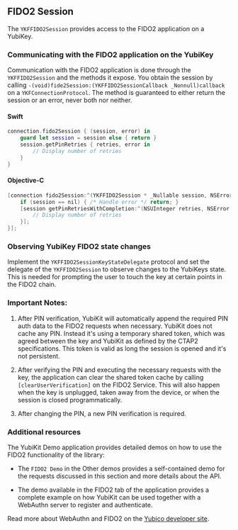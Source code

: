 ## FIDO2 Session

The `YKFFIDO2Session` provides access to the FIDO2 application on a YubiKey.

### Communicating with the FIDO2 application on the YubiKey

Communication with the FIDO2 application is done through the `YKFFIDO2Session` and the methods it expose. You obtain the session by calling `-(void)fide2Session:(YKFFIDO2SessionCallback _Nonnull)callback` on a `YKFConnectionProtocol`. The method is guaranteed to either return the session or an error, never both nor neither.

#### Swift

```swift
connection.fido2Session { (session, error) in
    guard let session = session else { return }
    session.getPinRetries { retries, error in
        // Display number of retries
    }
}
```

#### Objective-C

```objective-c
[connection fido2Session:^(YKFFIDO2Session * _Nullable session, NSError * _Nullable error) {
    if (session == nil) { /* Handle error */ return; }
    [session getPinRetriesWithCompletion:^(NSUInteger retries, NSError * _Nullable error) {
        // Display number of retries
    }];
}];
```

### Observing YubiKey FIDO2 state changes

Implement the `YKFFIDO2SessionKeyStateDelegate` protocol and set the delegate of the `YKFFIDO2Session` to observe changes to the YubiKeys state. This is needed for prompting the user to touch the key at certain points in the FIDO2 chain.

### Important Notes:

1. After PIN verification, YubiKit will automatically append the required PIN auth data to the FIDO2 requests when necessary. YubiKit does not cache any PIN. Instead it's using a temporary shared token, which was agreed between the key and YubiKit as defined by the CTAP2 specifications. This token is valid as long the session is opened and it's not persistent.

2. After verifying the PIN and executing the necessary requests with the key, the application can clear the shared token cache by calling `[clearUserVerification]` on the FIDO2 Service. This will also happen when the key is unplugged, taken away from the device, or when the session is closed programmatically.

3. After changing the PIN, a new PIN verification is required. 

### Additional resources

The YubiKit Demo application provides detailed demos on how to use the FIDO2 functionality of the library: 

- The `FIDO2 Demo` in the Other demos provides a self-contained demo for the requests discussed in this section and more details about the API. 

- The demo available in the FIDO2 tab of the application provides a complete example on how YubiKit can be used together with a WebAuthn server to register and authenticate. 

Read more about WebAuthn and FIDO2 on the [Yubico developer site](https://developers.yubico.com/WebAuthn/).
